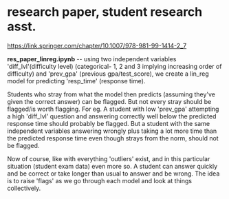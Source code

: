 # research paper, student research asst. 
https://link.springer.com/chapter/10.1007/978-981-99-1414-2_7

**res_paper_linreg.ipynb** -- using two independent variables 'diff_lvl'(difficulty level) (categorical- 1, 2 and 3 implying increasing order of difficulty) and 'prev_gpa' (previous gpa/test_score), we create a lin_reg model for predicting 'resp_time' (response time).

 

Students who stray from what the model then predicts (assuming they've given the correct answer) can be flagged. But not every stray should be flagged/is worth flagging. For eg. A student with low 'prev_gpa' attempting a high 'diff_lvl' question and answering correctly well below the predicted response time should probably be flagged. But a student with the same independent variables answering wrongly plus taking a lot more time than the predicted response time even though strays from the norm, should not be flagged.

Now of course, like with everything 'outliers' exist, and in this particular situation (student exam data) even more so. A student can answer quickly and be correct or take longer than usual to answer and be wrong. The idea is to raise 'flags' as we go through each model and look at things collectively.
